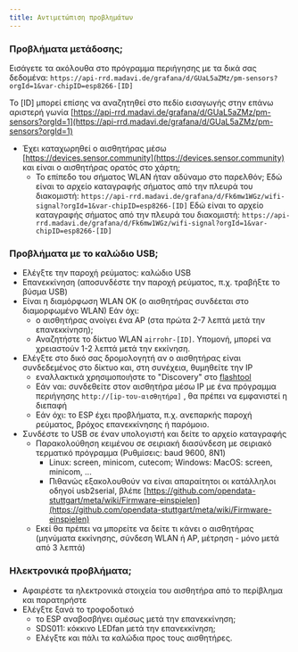 ```yaml
---
title: Αντιμετώπιση προβλημάτων
---
```


### Προβλήματα μετάδοσης;
Εισάγετε τα ακόλουθα στο πρόγραμμα περιήγησης με τα δικά σας δεδομένα:
`https://api-rrd.madavi.de/grafana/d/GUaL5aZMz/pm-sensors?orgId=1&var-chipID=esp8266-[ID]`

Το [ID] μπορεί επίσης να αναζητηθεί στο πεδίο εισαγωγής στην επάνω αριστερή γωνία [https://api-rrd.madavi.de/grafana/d/GUaL5aZMz/pm-sensors?orgId=1](https://api-rrd.madavi.de/grafana/d/GUaL5aZMz/pm-sensors?orgId=1)

* Έχει καταχωρηθεί ο αισθητήρας μέσω [https://devices.sensor.community](https://devices.sensor.community) και είναι ο αισθητήρας ορατός στο χάρτη;
    * Το επίπεδο του σήματος WLAN ήταν αδύναμο στο παρελθόν;
        Εδώ είναι το αρχείο καταγραφής σήματος από την πλευρά του διακομιστή: `https://api-rrd.madavi.de/grafana/d/Fk6mw1WGz/wifi-signal?orgId=1&var-chipID=esp8266-[ID]`
        Εδώ είναι το αρχείο καταγραφής σήματος από την πλευρά του διακομιστή: `https://api-rrd.madavi.de/grafana/d/Fk6mw1WGz/wifi-signal?orgId=1&var-chipID=esp8266-[ID]`

### Προβλήματα με το καλώδιο USB;
* Ελέγξτε την παροχή ρεύματος: καλώδιο USB
* Επανεκκίνηση (αποσυνδέστε την παροχή ρεύματος, π.χ. τραβήξτε το βύσμα USB)
* Είναι η διαμόρφωση WLAN OK (ο αισθητήρας συνδέεται στο διαμορφωμένο WLAN) Εάν όχι:
    * ο αισθητήρας ανοίγει ένα AP (στα πρώτα 2-7 λεπτά μετά την επανεκκίνηση);
    * Αναζητήστε το δίκτυο WLAN `airrohr-[ID]`. Υπομονή, μπορεί να χρειαστούν 1-2 λεπτά μετά την εκκίνηση.
* Ελέγξτε στο δικό σας δρομολογητή αν ο αισθητήρας είναι συνδεδεμένος στο δίκτυο και, στη συνέχεια, θυμηθείτε την IP
    * εναλλακτικά χρησιμοποιήστε το "Discovery" στο [flashtool](https://github.com/opendata-stuttgart/airrohr-firmware-flasher)
    * Εάν ναι: συνδεθείτε στον αισθητήρα μέσω IP με ένα πρόγραμμα περιήγησης `http://[ip-του-αισθητήρα]` , θα πρέπει να εμφανιστεί η διεπαφή
    * Εάν όχι: το ESP έχει προβλήματα, π.χ. ανεπαρκής παροχή ρεύματος, βρόχος επανεκκίνησης ή παρόμοιο.
* Συνδέστε το USB σε έναν υπολογιστή και δείτε το αρχείο καταγραφής
    * Παρακολούθηση κειμένου σε σειριακή διασύνδεση με σειριακό τερματικό πρόγραμμα (Ρυθμίσεις: baud 9600, 8N1)
        * Linux: screen, minicom, cutecom; Windows: MacOS: screen, minicom, ...
        * Πιθανώς εξακολουθούν να είναι απαραίτητοι οι κατάλληλοι οδηγοί usb2serial, βλέπε [https://github.com/opendata-stuttgart/meta/wiki/Firmware-einspielen](https://github.com/opendata-stuttgart/meta/wiki/Firmware-einspielen)
    * Εκεί θα πρέπει να μπορείτε να δείτε τι κάνει ο αισθητήρας (μηνύματα εκκίνησης, σύνδεση WLAN ή AP, μέτρηση - μόνο μετά από 3 λεπτά)

### Ηλεκτρονικά προβλήματα;
* Αφαιρέστε τα ηλεκτρονικά στοιχεία του αισθητήρα από το περίβλημα και παρατηρήστε
* Ελέγξτε ξανά το τροφοδοτικό
    * το ESP αναβοσβήνει αμέσως μετά την επανεκκίνηση;
    * SDS011: κόκκινο LEDfan μετά την επανεκκίνηση;
    * Ελέγξτε και πάλι τα καλώδια προς τους αισθητήρες.
